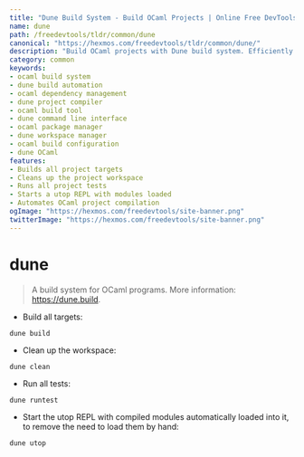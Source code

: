 ```yaml
---
title: "Dune Build System - Build OCaml Projects | Online Free DevTools by Hexmos"
name: dune
path: /freedevtools/tldr/common/dune
canonical: "https://hexmos.com/freedevtools/tldr/common/dune/"
description: "Build OCaml projects with Dune build system. Efficiently manage dependencies and automate compilation. Free online tool, no registration required."
category: common
keywords:
- ocaml build system
- dune build automation
- ocaml dependency management
- dune project compiler
- ocaml build tool
- dune command line interface
- ocaml package manager
- dune workspace manager
- ocaml build configuration
- dune OCaml
features:
- Builds all project targets
- Cleans up the project workspace
- Runs all project tests
- Starts a utop REPL with modules loaded
- Automates OCaml project compilation
ogImage: "https://hexmos.com/freedevtools/site-banner.png"
twitterImage: "https://hexmos.com/freedevtools/site-banner.png"
---
```


# dune

> A build system for OCaml programs.
> More information: <https://dune.build>.

- Build all targets:

`dune build`

- Clean up the workspace:

`dune clean`

- Run all tests:

`dune runtest`

- Start the utop REPL with compiled modules automatically loaded into it, to remove the need to load them by hand:

`dune utop`
